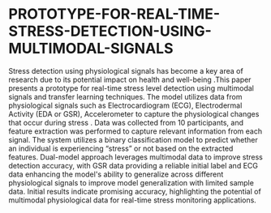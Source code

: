 # PROTOTYPE-FOR-REAL-TIME-STRESS-DETECTION-USING-MULTIMODAL-SIGNALS
Stress detection using physiological signals has become a key area of research due to its potential impact on health and well-being .This paper presents a prototype for real-time stress level detection using multimodal signals and transfer learning techniques. The model utilizes data from physiological signals such as Electrocardiogram (ECG), Electrodermal Activity (EDA or GSR), Accelerometer  to capture the physiological changes that occur during stress . Data was collected from 10 participants, and feature extraction was performed to capture relevant information from each signal. The system utilizes a binary classification model to predict whether an individual is experiencing “stress” or not based on the extracted features. Dual-model approach leverages multimodal data to improve stress detection accuracy, with GSR data providing a reliable initial label and ECG data enhancing the model's ability to generalize across different physiological signals to improve model generalization with limited sample data. Initial results indicate promising accuracy, highlighting the potential of multimodal physiological data for real-time stress monitoring applications.

